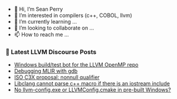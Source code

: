 - 👋 Hi, I’m Sean Perry
- 👀 I’m interested in compilers (c++, COBOL, llvm)
- 🌱 I’m currently learning ...
- 💞️ I’m looking to collaborate on ...
- 📫 How to reach me ...

<!---
s66perry/s66perry is a ✨ special ✨ repository because its `README.md` (this file) appears on your GitHub profile.
You can click the Preview link to take a look at your changes.
--->
### 📕 Latest LLVM Discourse Posts

<!-- DISCOURSE-LLVM:START -->
- [Windows build/test bot for the LLVM OpenMP repo](https://discourse.llvm.org/t/windows-build-test-bot-for-the-llvm-openmp-repo/66326#post_4)
- [Debugging MLIR with gdb](https://discourse.llvm.org/t/debugging-mlir-with-gdb/66294#post_2)
- [ISO C3X proposal: nonnull qualifier](https://discourse.llvm.org/t/iso-c3x-proposal-nonnull-qualifier/59269?page=6#post_108)
- [Libclang cannot parse c++ macro if there is an iostream include](https://discourse.llvm.org/t/libclang-cannot-parse-c-macro-if-there-is-an-iostream-include/66340#post_1)
- [No llvm-config.exe or LLVMConfig.cmake in pre-built Windows?](https://discourse.llvm.org/t/no-llvm-config-exe-or-llvmconfig-cmake-in-pre-built-windows/57692#post_3)
<!-- DISCOURSE-LLVM:END -->
